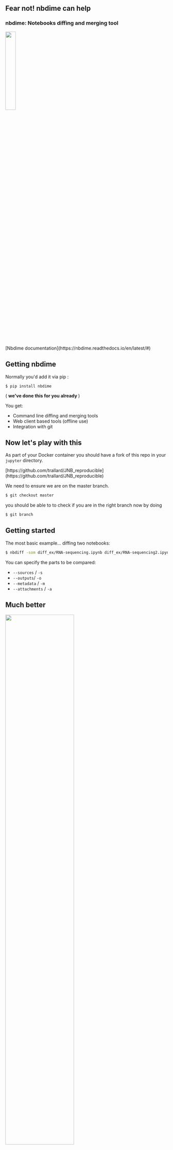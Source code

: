 <section class='dark-diagonal'>

<h2> Fear not! <accent-text> nbdime</accent-text> can help</h2>

<h3> nbdime: Notebooks diffing and merging tool </h3>
<a href='http://opendreamkit.org' target='_blank'>
<img src="../resources/odk-logo.svg" style='width:25%'/></a>
<br>
[Nbdime documentation](https://nbdime.readthedocs.io/en/latest/#)
</section>



## Getting nbdime
Normally you'd add it via pip :
```
$ pip install nbdime
```
( <strong> we've done this for you already </strong>)

You get:
- Command line diffing and merging tools
- Web client based tools (offline use)
- Integration with git



## Now let's play with this
<i class="fa fa-code-fork" aria-hidden="true"></i> As part of your Docker container
you should have a fork of this repo in your `jupyter` directory.

<p class= "fragment grow"> [https://github.com/trallard/JNB_reproducible](https://github.com/trallard/JNB_reproducible)
</p>



We need to ensure we are on the <accent-text>master</accent-text> branch.
```bash
$ git checkout master
```
you should be able to to check if you are in the right branch now by doing
```bash
$ git branch
```



## Getting started
The most basic example...
diffing two notebooks:
```bash
$ nbdiff -som diff_ex/RNA-sequencing.ipynb diff_ex/RNA-sequencing2.ipynb
```
You can specify the parts to be compared:
- `--sources` / `-s`
- `--outputs`/ `-o`
- `--metadata` / `-m`
- `--attachments` / `-a`



## Much better
<img src="../resources/nbdiff1.png" style='width:65%'/>



<img src="../resources/nbdiff.png" style='width:70%'/>



<img src="../resources/nbdiff-terminal.png" style='width:65%'/>



## Diffing on the web-app
Like in the previous example, we can compare the two notebooks...
and display <strong> rich rendered diffs </strong> on our web browser.

```bash
$ nbdiff-web -so diff_ex/RNA-sequencing.ipynb diff_ex/RNA-sequencing2.ipynb
```
<div class='float_modal fragment'>
<p class='modal_p'> Note: you do not need to be connected to the internet </p>
</div>


<img src="../resources/diff_web1.PNG" style='width:100%'/>

<div class='float_modal fragment fade-in'>
<p class='modal_p'> Note that in this case <br/>
'red': base and 'green': remote </p>
</div>



<img src="../resources/diff_web2.PNG" style='width:100%'/>

<img src="../resources/diff_web3.PNG" style='width:100%'/>



<img src="../resources/diff_web4.PNG" style='width:80%'/>



## Are you forgetting about version control?
<img src="../resources/version-control.jpg">
<br>
<small> Taken from http://geek-and-poke.com/ </smal>


## NBDIME version control integration
(Note: only git is supported at the moment)
- As <strong> drivers </strong> for your diff and merge operations (nbdime takes over these)
- Defining nbdime as diff and merge <strong> tools </tools>



## Integrate with <i class="fa fa-git-square" aria-hidden="true"></i>
Configuring all diff/merge drivers and tools:
```
$ nbdime config-git --enable --global
```

Note this allows for other configurations:
- for the current repository
- for this user (global)
- at system level



### Diffing two commits on the command line
```bash
$ git diff de2863c 404e4e0
```
![](../resources/git_diff1.png)



## Using your web browser
```
$ nbdiff-web de2863c 404e4e0
```



<img src="../resources/diff_webgit1.png" style='width:70%'/>



<img src="../resources/diff_webgit1.png" style='width:70%'/>
